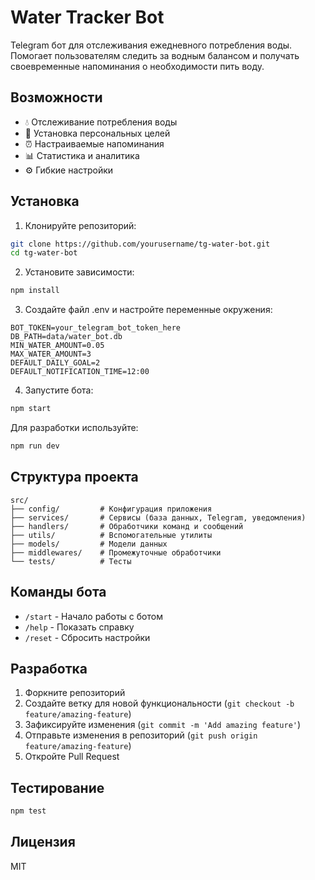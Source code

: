 # Water Tracker Bot

Telegram бот для отслеживания ежедневного потребления воды. Помогает пользователям следить за водным балансом и получать своевременные напоминания о необходимости пить воду.

## Возможности

- 💧 Отслеживание потребления воды
- 🎯 Установка персональных целей
- ⏰ Настраиваемые напоминания
- 📊 Статистика и аналитика
- ⚙️ Гибкие настройки

## Установка

1. Клонируйте репозиторий:
```bash
git clone https://github.com/yourusername/tg-water-bot.git
cd tg-water-bot
```

2. Установите зависимости:
```bash
npm install
```

3. Создайте файл .env и настройте переменные окружения:
```env
BOT_TOKEN=your_telegram_bot_token_here
DB_PATH=data/water_bot.db
MIN_WATER_AMOUNT=0.05
MAX_WATER_AMOUNT=3
DEFAULT_DAILY_GOAL=2
DEFAULT_NOTIFICATION_TIME=12:00
```

4. Запустите бота:
```bash
npm start
```

Для разработки используйте:
```bash
npm run dev
```

## Структура проекта

```
src/
├── config/         # Конфигурация приложения
├── services/       # Сервисы (база данных, Telegram, уведомления)
├── handlers/       # Обработчики команд и сообщений
├── utils/          # Вспомогательные утилиты
├── models/         # Модели данных
├── middlewares/    # Промежуточные обработчики
└── tests/          # Тесты
```

## Команды бота

- `/start` - Начало работы с ботом
- `/help` - Показать справку
- `/reset` - Сбросить настройки

## Разработка

1. Форкните репозиторий
2. Создайте ветку для новой функциональности (`git checkout -b feature/amazing-feature`)
3. Зафиксируйте изменения (`git commit -m 'Add amazing feature'`)
4. Отправьте изменения в репозиторий (`git push origin feature/amazing-feature`)
5. Откройте Pull Request

## Тестирование

```bash
npm test
```

## Лицензия

MIT

